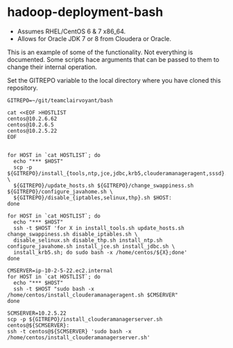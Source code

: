 # hadoop-deployment-bash

* Assumes RHEL/CentOS 6 & 7 x86_64.
* Allows for Oracle JDK 7 or 8 from Cloudera or Oracle.

This is an example of some of the functionality.  Not everything is documented.  Some scripts hace arguments that can be passed to them to change their internal operation.

Set the GITREPO variable to the local directory where you have cloned this repository.

```
GITREPO=~/git/teamclairvoyant/bash

cat <<EOF >HOSTLIST
centos@10.2.6.62
centos@10.2.6.5
centos@10.2.5.22
EOF


for HOST in `cat HOSTLIST`; do
  echo "*** $HOST"
  scp -p ${GITREPO}/install_{tools,ntp,jce,jdbc,krb5,clouderamanageragent,sssd}.sh \
  ${GITREPO}/update_hosts.sh ${GITREPO}/change_swappiness.sh ${GITREPO}/configure_javahome.sh \
  ${GITREPO}/disable_{iptables,selinux,thp}.sh $HOST:
done

for HOST in `cat HOSTLIST`; do
  echo "*** $HOST"
  ssh -t $HOST 'for X in install_tools.sh update_hosts.sh change_swappiness.sh disable_iptables.sh \
  disable_selinux.sh disable_thp.sh install_ntp.sh configure_javahome.sh install_jce.sh install_jdbc.sh \
  install_krb5.sh; do sudo bash -x /home/centos/${X};done'
done

CMSERVER=ip-10-2-5-22.ec2.internal
for HOST in `cat HOSTLIST`; do
  echo "*** $HOST"
  ssh -t $HOST "sudo bash -x /home/centos/install_clouderamanageragent.sh $CMSERVER"
done

SCMSERVER=10.2.5.22
scp -p ${GITREPO}/install_clouderamanagerserver.sh centos@${SCMSERVER}:
ssh -t centos@${SCMSERVER} 'sudo bash -x /home/centos/install_clouderamanagerserver.sh'
```

